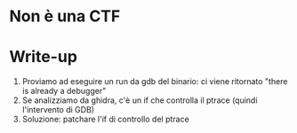 # Non è una CTF

# Write-up
1. Proviamo ad eseguire un run da gdb del binario: ci viene ritornato "there is already a debugger"
2. Se analizziamo da ghidra, c'è un if che controlla il ptrace (quindi l'intervento di GDB)
3. Soluzione: patchare l'if di controllo del ptrace